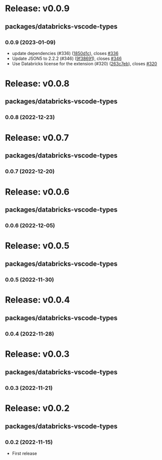 # Release: v0.0.9

## packages/databricks-vscode-types

## <small>0.0.9 (2023-01-09)</small>

-   update dependencies (#336) ([1850d1c](https://github.com/databricks/databricks-vscode/commit/1850d1c)), closes [#336](https://github.com/databricks/databricks-vscode/issues/336)
-   Update JSON5 to 2.2.2 (#346) ([9f38691](https://github.com/databricks/databricks-vscode/commit/9f38691)), closes [#346](https://github.com/databricks/databricks-vscode/issues/346)
-   Use Databricks license for the extension (#320) ([263c7eb](https://github.com/databricks/databricks-vscode/commit/263c7eb)), closes [#320](https://github.com/databricks/databricks-vscode/issues/320)

# Release: v0.0.8

## packages/databricks-vscode-types

## <small>0.0.8 (2022-12-23)</small>

# Release: v0.0.7

## packages/databricks-vscode-types

## <small>0.0.7 (2022-12-20)</small>

# Release: v0.0.6

## packages/databricks-vscode-types

## <small>0.0.6 (2022-12-05)</small>

# Release: v0.0.5

## packages/databricks-vscode-types

## <small>0.0.5 (2022-11-30)</small>

# Release: v0.0.4

## packages/databricks-vscode-types

## <small>0.0.4 (2022-11-28)</small>

# Release: v0.0.3

## packages/databricks-vscode-types

## <small>0.0.3 (2022-11-21)</small>

# Release: v0.0.2

## packages/databricks-vscode-types

## <small>0.0.2 (2022-11-15)</small>

-   First release
